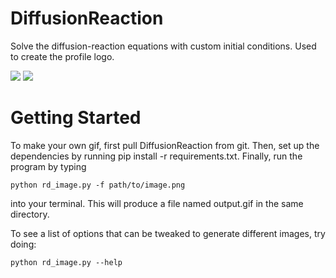 # DiffusionReaction
Solve the diffusion-reaction equations with custom initial conditions. Used to create the profile logo.

![](dd_3.gif)
![](rick4.gif)

# Getting Started
To make your own gif, first pull DiffusionReaction from git. Then, set up the dependencies by running pip install -r requirements.txt.
Finally, run the program by typing 

```
python rd_image.py -f path/to/image.png
```

into your terminal. This will produce a file named output.gif in the same directory.

To see a list of options that can be tweaked to generate different images, try doing:

```
python rd_image.py --help
```
